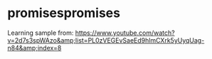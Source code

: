# promisespromises
Learning sample from: https://www.youtube.com/watch?v=2d7s3spWAzo&amp;list=PL0zVEGEvSaeEd9hlmCXrk5yUyqUag-n84&amp;index=8
